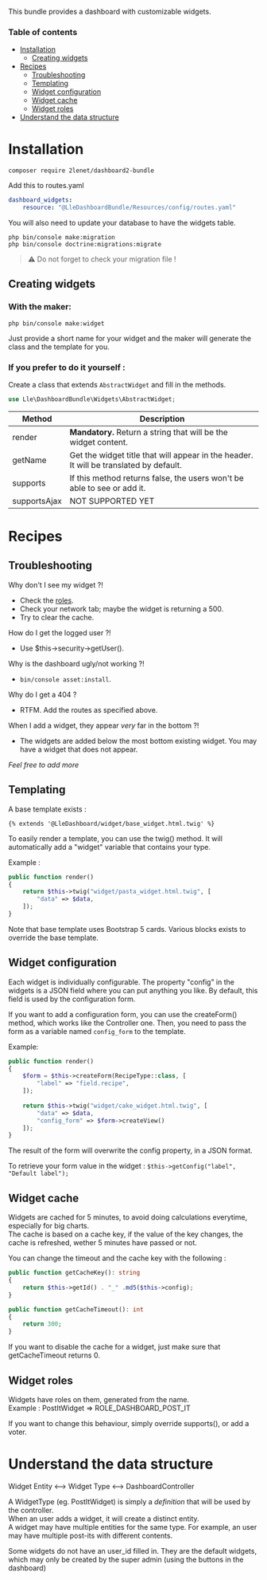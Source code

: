 This bundle provides a dashboard with customizable widgets.

### Table of contents
* [Installation](#installation)
  * [Creating widgets](#creating-widgets)
* [Recipes](#recipes)
  * [Troubleshooting](#troubleshooting)
  * [Templating](#templating)
  * [Widget configuration](#widget-configuration)
  * [Widget cache](#widget-cache)
  * [Widget roles](#widget-roles)
* [Understand the data structure](#understand-the-data-structure)

# Installation

`composer require 2lenet/dashboard2-bundle`

Add this to routes.yaml
```yaml
dashboard_widgets:
    resource: "@LleDashboardBundle/Resources/config/routes.yaml"
```

You will also need to update your database to have the widgets table.
```
php bin/console make:migration
php bin/console doctrine:migrations:migrate
```
> :warning: Do not forget to check your migration file !

## Creating widgets

### With the maker:

`php bin/console make:widget`

Just provide a short name for your widget and the maker will generate the class and the template for you.

### If you prefer to do it yourself :

Create a class that extends `AbstractWidget` and fill in the methods.

```php
use Lle\DashboardBundle\Widgets\AbstractWidget;
```

| Method   | Description |
| ---      | ---      |
| render   | **Mandatory.** Return a string that will be the widget content. |
| getName  | Get the widget title that will appear in the header. It will be translated by default. |
| supports | If this method returns false, the users won't be able to see or add it. |
| supportsAjax | NOT SUPPORTED YET |

# Recipes

## Troubleshooting

Why don't I see my widget ?!
* Check the [roles](#widget-roles).
* Check your network tab; maybe the widget is returning a 500.
* Try to clear the cache.

How do I get the logged user ?!
* Use $this->security->getUser().

Why is the dashboard ugly/not working ?!
* `bin/console asset:install`.

Why do I get a 404 ?
* RTFM. Add the routes as specified above.

When I add a widget, they appear *very* far in the bottom ?!
* The widgets are added below the most bottom existing widget. You may have a widget that does not appear.

*Feel free to add more*

## Templating

A base template exists :
```twig
{% extends '@LleDashboard/widget/base_widget.html.twig' %}
```

To easily render a template, you can use the twig() method. It will automatically add a "widget" variable that contains your type.

Example :
```php
public function render()
{
    return $this->twig("widget/pasta_widget.html.twig", [
        "data" => $data,
    ]);
}
```

Note that base template uses Bootstrap 5 cards. Various blocks exists to override the base template.

## Widget configuration

Each widget is individually configurable. The property "config" in the widgets is a JSON field where you can put anything you like.
By default, this field is used by the configuration form.

If you want to add a configuration form, you can use the createForm() method, which works like the Controller one.
Then, you need to pass the form as a variable named `config_form` to the template.

Example:
```php
public function render()
{
    $form = $this->createForm(RecipeType::class, [
        "label" => "field.recipe",
    ]);
    
    return $this->twig("widget/cake_widget.html.twig", [
        "data" => $data,
        "config_form" => $form->createView()
    ]);
}
```

The result of the form will overwrite the config property, in a JSON format.

To retrieve your form value in the widget : `$this->getConfig("label", "Default label");`

## Widget cache

Widgets are cached for 5 minutes, to avoid doing calculations everytime, especially for big charts.  
The cache is based on a cache key, if the value of the key changes, the cache is refreshed, wether 5 minutes have passed or not.

You can change the timeout and the cache key with the following :

```php
public function getCacheKey(): string
{
    return $this->getId() . "_" .md5($this->config);
}

public function getCacheTimeout(): int
{
    return 300;
}
```

If you want to disable the cache for a widget, just make sure that getCacheTimeout returns 0.

## Widget roles
Widgets have roles on them, generated from the name.  
Example : PostItWidget => ROLE_DASHBOARD_POST_IT

If you want to change this behaviour, simply override supports(), or add a voter.

# Understand the data structure

Widget Entity <--> Widget Type <--> DashboardController

A WidgetType (eg. PostItWidget) is simply a *definition* that will be used by the controller.  
When an user adds a widget, it will create a distinct entity.  
A widget may have multiple entities for the same type. For example, an user may have multiple post-its with different contents.

Some widgets do not have an user_id filled in. They are the default widgets, which may only be created by the super admin (using the buttons in the dashboard)
